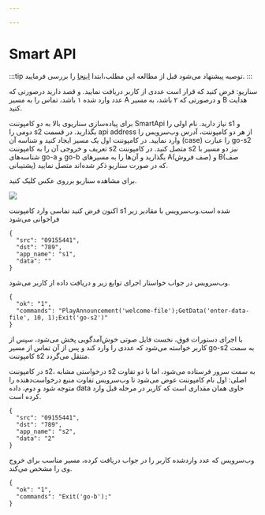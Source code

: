```yaml
---

---
```

# Smart API

:::tip توصیه
پیشنهاد می‌شود قبل از مطالعه این مطلب،ابتدا [اینجا](../SimoTelWebHook/ComponentsApi/smart_api) را بررسی فرمایید.
:::

سناريو: فرض كنيد كه قرار است عددی از كاربر دريافت نماييد. و قصد دارید درصورتی ‌‌كه عدد وارد شده ۱ باشد، تماس را به مسير A و درصورتی ‌‌كه ۲ باشد، 
به مسير B هدايت كنيد.

برای پیاده‌‌سازی سناریوی بالا به دو کامپوننت SmartApi نیاز دارید. نام اولی را s1 و دومی را s2 بگذارید. در قسمت api address از هر دو كامپوننت، 
آدرس وب‌سرویس را وارد نماييد. در کامپوننت اول یک مسیر ایجاد کنید و شناسه آن (case) را عبارت go-s2 تعریف و خروجی آن را به كامپوننت s2 متصل
کنید. در كامپوننت s2 نيز دو مسير با شناسه‌‌های go-a و go-b بگذاريد و آن‌ها را به مسيرهای A(صف فروش) و B(صف پشتیبانی) كه در صورت سناريو ذكر شده‌اند متصل نماييد.

برای مشاهده سناریو برروی عکس کلیک کنید.

<a href='https://dialplan.mysup.ir/live/plan/fdckb8z6kula9q4o3jyug872z3otnhgmdco6w0gzawg7cte78a' target='_blank'><img src='https://dialplan.mysup.ir/live/thumb/fdckb8z6kula9q4o3jyug872z3otnhgmdco6w0gzawg7cte78a/plan.png' /></a>


اكنون فرض كنيد تماسی وارد كامپوننت s1 شده است.وب‌سرویس با مقادير زير فراخوانی می‌شود

```shell
{
  "src": "09155441",
  "dst": "789",
  "app_name": "s1",
  "data": ""
}
```

وب‌سرویس در جواب خواستار اجرای توابع زیر و دریافت داده از کاربر‌ می‌شود.

```shell
{
  "ok": "1",
  "commands": "PlayAnnouncement('welcome-file');GetData('enter-data-file', 10, 1);Exit('go-s2')"
}
```

با اجرای دستورات فوق، نخست فايل صوتی خوش‌آمدگويی پخش می‌شود، سپس از كاربر خواسته می‌شود كه عددی را وارد كند و پس از آن تماس از مسير go-s2
به سمت كامپوننت s2 منتقل می‌گردد.

در كامپوننت s2، درخواستی مشابه s2 به سمت سرور فرستاده می‌شود، اما با دو تفاوت اصلی: اول نام كامپوننت عوض می‌شود تا وب‌سرویس تفاوت منبع درخواست‌دهنده
را متوجه شود و دوم، داده data حاوی همان مقداری است كه كاربر در مرحله قبل وارد كرده است.

```shell
{
  "src": "09155441",
  "dst": "789",
  "app_name": "s2",
  "data": "2"
}
```

وب‌سرویس كه عدد واردشده كاربر را در جواب دریافت کرده، مسير مناسب برای خروج وی را مشخص مي‌كند.


```shell
{
  "ok": "1",
  "commands": "Exit('go-b');"
}
```